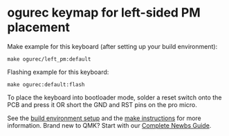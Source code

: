 # ogurec keymap for left-sided PM placement

Make example for this keyboard (after setting up your build environment):

    make ogurec/left_pm:default

Flashing example for this keyboard:

    make ogurec:default:flash

To place the keyboard into bootloader mode, solder a reset switch onto the PCB and press it OR short the GND and RST pins on the pro micro. 

See the [build environment setup](https://docs.qmk.fm/#/getting_started_build_tools) and the [make instructions](https://docs.qmk.fm/#/getting_started_make_guide) for more information. Brand new to QMK? Start with our [Complete Newbs Guide](https://docs.qmk.fm/#/newbs).
